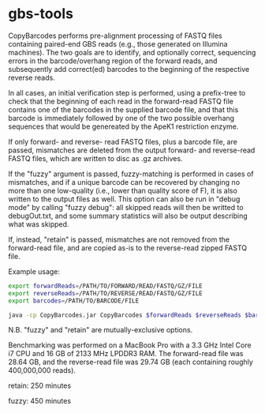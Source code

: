 # gbs-tools

CopyBarcodes performs pre-alignment processing of FASTQ files containing paired-end GBS reads (e.g., those generated on Illumina machines).  The two goals are to identify, and optionally correct, sequencing errors in the barcode/overhang region of the forward reads, and subsequently add correct(ed) barcodes to the beginning of the respective reverse reads.

In all cases, an initial verification step is performed, using a prefix-tree to check that the beginning of each read in the forward-read FASTQ file contains one of the barcodes in the supplied barcode file, and that this barcode is immediately followed by one of the two possible overhang sequences that would be genereated by the ApeK1 restriction enzyme.

If only forward- and reverse- read FASTQ files, plus a barcode file, are passed, mismatches are deleted from the output forward- and reverse-read FASTQ files, which are written to disc as .gz archives.

If the "fuzzy" argument is passed, fuzzy-matching is performed in cases of mismatches, and if a unique barcode can be recovered by changing no more than one low-quality (i.e., lower than quality score of F), it is also written to the output files as well.  This option can also be run in "debug mode" by calling "fuzzy debug": all skipped reads will then be writted to debugOut.txt, and some summary statistics will also be output describing what was skipped.

If, instead, "retain" is passed, mismatches are not removed from the forward-read file, and are copied as-is to the reverse-read zipped FASTQ file.

Example usage:

```bash
export forwardReads=/PATH/TO/FORWARD/READ/FASTQ/GZ/FILE
export reverseReads=/PATH/TO/REVERSE/READ/FASTQ/GZ/FILE
export barcodes=/PATH/TO/BARCODE/FILE

java -cp CopyBarcodes.jar CopyBarcodes $forwardReads $reverseReads $barcodes [fuzzy|fuzzy debug|retain]
```
N.B. "fuzzy" and "retain" are mutually-exclusive options.

Benchmarking was performed on a MacBook Pro with a 3.3 GHz Intel Core i7 CPU and 16 GB of 2133 MHz LPDDR3 RAM.  The forward-read file was 28.64 GB, and the reverse-read file was 29.74 GB (each containing roughly 400,000,000 reads).

retain: 250 minutes

fuzzy: 450 minutes
